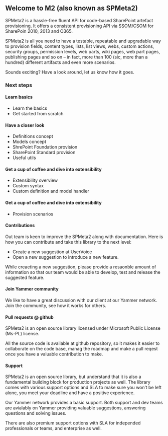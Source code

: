 ﻿---
Title: 'SPMeta2 Home'
Tile: true
TileTitle: 'M2 (SPMeta2)'
TileOrder: 10
Hidden : false
TileLink: true
TileLinkOrder: 05
TileDescription: 'Hassle-free SharePoint artifact provisioning framework for SP2010, SP2013 and O365.'
---
## Welcome to M2 (also known as SPMeta2) 

SPMeta2 is a hassle-free fluent API for code-based SharePoint artefact provisioning.
It offers a consistent provisioning API via SSOM/CSOM for SharePoin 2010, 2013 and O365.

SPMeta2 is all you need to have a testable, repeatable and upgradable way to provision fields, content types, lists, list views, webs,
custom actions, security groups, permission levels, web parts, wiki pages, web part pages, publishing pages and so on – in fact,
more than 100 (sic, more than a hundred) different artifacts and even more scenarios.

Sounds exciting? Have a look around, let us know how it goes.

### Next steps

#### Learn basics
* Learn the basics
* Get started from scratch

#### Have a closer look
* Definitions concept
* Models concept
* ShrePoint Foundation provision
* SharePoint Standard provision
* Useful utils

#### Get a cup of coffee and dive into extensibility
* Extensibility overview
* Custom syntax
* Custom definition and model handler

#### Get a cup of coffee and dive into extensibility
* Provision scenarios

#### Contributions
Out team is keen to improve the SPMeta2 along with documentation. Here is how you can contribute and take this library to the next level:

* Create a new suggestion at UserVoice
* Open a new suggestion to introduce a new feature.

While creaeting a new suggestion, please provide a resaonble amount of information so that our team would be able to develop, test and release the suggested feature.

#### Join Yammer community

We like to have a great discussion with our client at our Yammer network.
Join the community, see how it works for others.

#### Pull requests @ github

SPMeta2 is an open source library licensed under Microsoft Public License (Ms-PL) license.

All the source code is available at github repository, so it makes it easier to collaborate on the code base, manag the roadmap and make a pull reqest once you have a valuable contribution to make.

#### Support
SPMeta2 is an open source library, but understand that it is also a fundamental building block for production projects as well.
The library comes with various support options and SLA to make sure you won’t be left alone, you meet your deadline and have a positive experience.

Our Yammer network provides a basic support. Both support and dev teams are avialably on Yammer providing valuable suggestions, answering questions and solving issues.

There are also premium support options with SLA for independed professionals or teams, and enterprise as well.